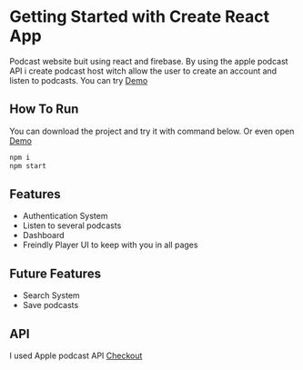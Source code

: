 # Getting Started with Create React App

Podcast website buit using react and firebase. By using the apple podcast API i create podcast host witch allow the user to create an account and listen to podcasts. You can try [Demo](https://ahmadeleiwa.github.io/Podcast/) 

## How To Run 
You can download the project and try it with command below. Or even open [Demo](https://ahmadeleiwa.github.io/Podcast/) 
```bash
npm i 
npm start
```
## Features
* Authentication System
* Listen to several podcasts
* Dashboard
* Freindly Player UI to keep with you in all pages
## Future Features
* Search System
* Save podcasts
## API 
I used Apple podcast API [Checkout](https://performance-partners.apple.com/search-api)
